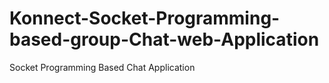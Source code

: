 # Konnect-Socket-Programming-based-group-Chat-web-Application
Socket Programming Based Chat Application
